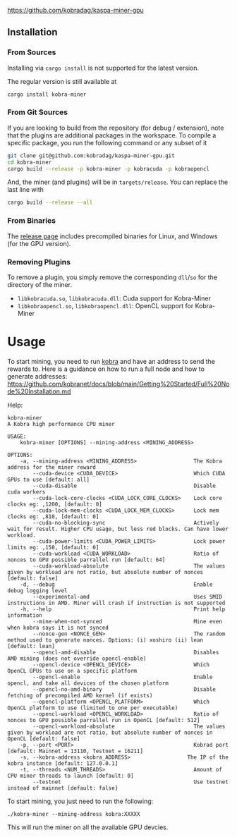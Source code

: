 
 https://github.com/kobradag/kaspa-miner-gpu



## Installation
### From Sources
Installing via `cargo install` is not supported for the latest version.

The regular version is still available at
```sh
cargo install kobra-miner
```

### From Git Sources

If you are looking to build from the repository (for debug / extension), note that the plugins are additional
packages in the workspace. To compile a specific package, you run the following command or any subset of it

```sh
git clone git@github.com:kobradag/kaspa-miner-gpu.git
cd kobra-miner
cargo build --release -p kobra-miner -p kobracuda -p kobraopencl
```
And, the miner (and plugins) will be in `targets/release`. You can replace the last line with
```sh
cargo build --release --all
```

### From Binaries
The [release page](https://github.com/kobradag/kaspa-miner-gpu/releases) includes precompiled binaries for Linux, and Windows (for the GPU version).

### Removing Plugins
To remove a plugin, you simply remove the corresponding `dll`/`so` for the directory of the miner. 

* `libkobracuda.so`, `libkobracuda.dll`: Cuda support for Kobra-Miner
* `libkobraopencl.so`, `libkobraopencl.dll`: OpenCL support for Kobra-Miner

# Usage
To start mining, you need to run [kobra](https://github.com/kobradag/kobrad) and have an address to send the rewards to.
Here is a guidance on how to run a full node and how to generate addresses: https://github.com/kobranet/docs/blob/main/Getting%20Started/Full%20Node%20Installation.md

Help:
```
kobra-miner 
A Kobra high performance CPU miner

USAGE:
    kobra-miner [OPTIONS] --mining-address <MINING_ADDRESS>

OPTIONS:
    -a, --mining-address <MINING_ADDRESS>                  The Kobra address for the miner reward
        --cuda-device <CUDA_DEVICE>                        Which CUDA GPUs to use [default: all]
        --cuda-disable                                     Disable cuda workers
        --cuda-lock-core-clocks <CUDA_LOCK_CORE_CLOCKS>    Lock core clocks eg: ,1200, [default: 0]
        --cuda-lock-mem-clocks <CUDA_LOCK_MEM_CLOCKS>      Lock mem clocks eg: ,810, [default: 0]
        --cuda-no-blocking-sync                            Actively wait for result. Higher CPU usage, but less red blocks. Can have lower workload.
        --cuda-power-limits <CUDA_POWER_LIMITS>            Lock power limits eg: ,150, [default: 0]
        --cuda-workload <CUDA_WORKLOAD>                    Ratio of nonces to GPU possible parrallel run [default: 64]
        --cuda-workload-absolute                           The values given by workload are not ratio, but absolute number of nonces [default: false]
    -d, --debug                                            Enable debug logging level
        --experimental-amd                                 Uses SMID instructions in AMD. Miner will crash if instruction is not supported
    -h, --help                                             Print help information
        --mine-when-not-synced                             Mine even when kobra says it is not synced
        --nonce-gen <NONCE_GEN>                            The random method used to generate nonces. Options: (i) xoshiro (ii) lean [default: lean]
        --opencl-amd-disable                               Disables AMD mining (does not override opencl-enable)
        --opencl-device <OPENCL_DEVICE>                    Which OpenCL GPUs to use on a specific platform
        --opencl-enable                                    Enable opencl, and take all devices of the chosen platform
        --opencl-no-amd-binary                             Disable fetching of precompiled AMD kernel (if exists)
        --opencl-platform <OPENCL_PLATFORM>                Which OpenCL platform to use (limited to one per executable)
        --opencl-workload <OPENCL_WORKLOAD>                Ratio of nonces to GPU possible parrallel run in OpenCL [default: 512]
        --opencl-workload-absolute                         The values given by workload are not ratio, but absolute number of nonces in OpenCL [default: false]
    -p, --port <PORT>                                      Kobrad port [default: Mainnet = 13110, Testnet = 16211]
    -s, --kobra-address <kobra_ADDRESS>                  The IP of the kobra instance [default: 127.0.0.1]
    -t, --threads <NUM_THREADS>                            Amount of CPU miner threads to launch [default: 0]
        --testnet                                          Use testnet instead of mainnet [default: false]
```

To start mining, you just need to run the following:

`./kobra-miner --mining-address kobra:XXXXX`

This will run the miner on all the available GPU devcies.

